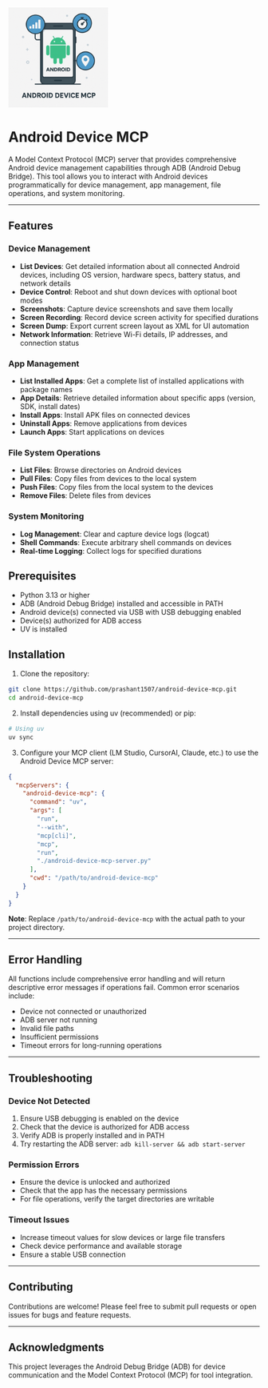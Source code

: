 <img src="https://github.com/prashant1507/android-device-mcp/blob/main/resources/mcp.png" alt="Android MCP" width="200">


# Android Device MCP

A Model Context Protocol (MCP) server that provides comprehensive Android device management capabilities through ADB (Android Debug Bridge). This tool allows you to interact with Android devices programmatically for device management, app management, file operations, and system monitoring.

---

## Features

### Device Management

- **List Devices**: Get detailed information about all connected Android devices, including OS version, hardware specs,
  battery status, and network details
- **Device Control**: Reboot and shut down devices with optional boot modes
- **Screenshots**: Capture device screenshots and save them locally
- **Screen Recording**: Record device screen activity for specified durations
- **Screen Dump**: Export current screen layout as XML for UI automation
- **Network Information**: Retrieve Wi-Fi details, IP addresses, and connection status

### App Management

- **List Installed Apps**: Get a complete list of installed applications with package names
- **App Details**: Retrieve detailed information about specific apps (version, SDK, install dates)
- **Install Apps**: Install APK files on connected devices
- **Uninstall Apps**: Remove applications from devices
- **Launch Apps**: Start applications on devices

### File System Operations

- **List Files**: Browse directories on Android devices
- **Pull Files**: Copy files from devices to the local system
- **Push Files**: Copy files from the local system to the devices
- **Remove Files**: Delete files from devices

### System Monitoring

- **Log Management**: Clear and capture device logs (logcat)
- **Shell Commands**: Execute arbitrary shell commands on devices
- **Real-time Logging**: Collect logs for specified durations

## Prerequisites

- Python 3.13 or higher
- ADB (Android Debug Bridge) installed and accessible in PATH
- Android device(s) connected via USB with USB debugging enabled
- Device(s) authorized for ADB access
- UV is installed

## Installation

1. Clone the repository:

```bash
git clone https://github.com/prashant1507/android-device-mcp.git
cd android-device-mcp
```

2. Install dependencies using uv (recommended) or pip:

```bash
# Using uv
uv sync
```

3. Configure your MCP client (LM Studio, CursorAI, Claude, etc.) to use the Android Device MCP server:

```json
{
  "mcpServers": {
    "android-device-mcp": {
      "command": "uv",
      "args": [
        "run",
        "--with",
        "mcp[cli]",
        "mcp",
        "run",
        "./android-device-mcp-server.py"
      ],
      "cwd": "/path/to/android-device-mcp"
    }
  }
}
```

**Note**: Replace `/path/to/android-device-mcp` with the actual path to your project directory.

---

## Error Handling

All functions include comprehensive error handling and will return descriptive error messages if operations fail. Common
error scenarios include:

- Device not connected or unauthorized
- ADB server not running
- Invalid file paths
- Insufficient permissions
- Timeout errors for long-running operations

---

## Troubleshooting

### Device Not Detected

1. Ensure USB debugging is enabled on the device
2. Check that the device is authorized for ADB access
3. Verify ADB is properly installed and in PATH
4. Try restarting the ADB server: `adb kill-server && adb start-server`

### Permission Errors

- Ensure the device is unlocked and authorized
- Check that the app has the necessary permissions
- For file operations, verify the target directories are writable

### Timeout Issues

- Increase timeout values for slow devices or large file transfers
- Check device performance and available storage
- Ensure a stable USB connection

---

## Contributing

Contributions are welcome! Please feel free to submit pull requests or open issues for bugs and feature requests.

---

## Acknowledgments

This project leverages the Android Debug Bridge (ADB) for device communication and the Model Context Protocol (MCP) for
tool integration.
